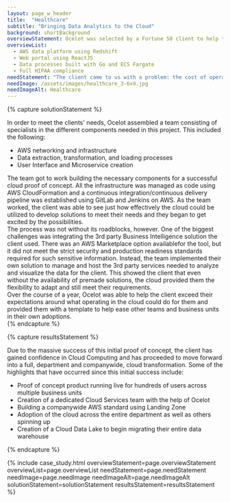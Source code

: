 ```yaml
---
layout: page_w_header
title:  "Healthcare"
subtitle: "Bringing Data Analytics to the Cloud"
background: shortBackground
overviewStatement: Ocelot was selected by a Fortune 50 client to help them with a cloud proof of concept and in the process implement a modern web analytics portal for a $5 billion-dollar book of business.
overviewList:
  - AWS data platform using Redshift
  - Web portal using ReactJS
  - Data processes built with Go and ECS Fargate
  - Full HIPAA compliance
needStatement: "The client came to us with a problem: the cost of operating an on-premise data warehouse is quite high and as they gain more business that cost will just increase. They knew the cloud could be a good solution for them, but they did not know how it would work for them or where to get started. This is where Ocelot was able to help."
needImage: /assets/images/healthcare_3-6x9.jpg
needImageAlt: Healthcare
---
```


{% capture solutionStatement %}
  <div class="padding-top-1">
    In order to meet the clients' needs, Ocelot assembled a team consisting of specialists in the different
    components needed in this project. This included the following:
  </div>
  <div class="padding-top-1">
    <ul class="menu-list">
      <li>AWS networking and infrastructure</li>
      <li>Data extraction, transformation, and loading processes</li>
      <li>User Interface and Microservice creation</li>
    </ul>
  </div>
  <div class="padding-top-1">
    The team got to work building the necessary components for a successful cloud proof of concept. All the infrastructure was managed as code using AWS CloudFormation and a continuous integration/continuous delivery pipeline was established using GitLab and Jenkins on AWS. As the team worked, the client was able to see just how effectively the cloud could be utilized to develop solutions to meet their needs and they began to get excited by the possibilities.
  </div>
  <div class="padding-top-1">
    The process was not without its roadblocks, however. One of the biggest challenges was integrating the 3rd party Business Intelligence solution the client used. There was an AWS Marketplace option availablefor the tool, but it did not meet the strict security and production readiness standards required for such sensitive information. Instead, the team implemented their own solution to manage and host the 3rd party services needed to analyze and visualize the data for the client. This showed the client that even without the availability of premade solutions, the cloud provided them the flexibility to adapt and still meet their requirements.
  </div>
  <div class="padding-top-1">
    Over the course of a year, Ocelot was able to help the client exceed their expectations around what operating in the cloud could do for them and provided them with a template to help ease other teams and business units in their own adoptions.
  </div>
{% endcapture %}

{% capture resultsStatement %}
  <div class="padding-top-1">
    Due to the massive success of this initial proof of concept, the client has gained confidence in Cloud Computing and has proceeded to move forward into a full, department and companywide, cloud transformation. Some of the highlights that have occurred since this initial success include:
  </div>
  <div class="padding-top-1">
    <ul class="menu-list">
      <li>Proof of concept product running live for hundreds of users across multiple business units</li>
      <li>Creation of a dedicated Cloud Services team with the help of Ocelot</li>
      <li>Building a companywide AWS standard using Landing Zone</li>
      <li>Adoption of the cloud across the entire department as well as others spinning up</li>
      <li>Creation of a Cloud Data Lake to begin migrating their entire data warehouse</li>
    </ul>
  </div>
{% endcapture %}

{% include case_study.html overviewStatement=page.overviewStatement overviewList=page.overviewList needStatement=page.needStatement needImage=page.needImage needImageAlt=page.needImageAlt solutionStatement=solutionStatement resultsStatement=resultsStatement %}
